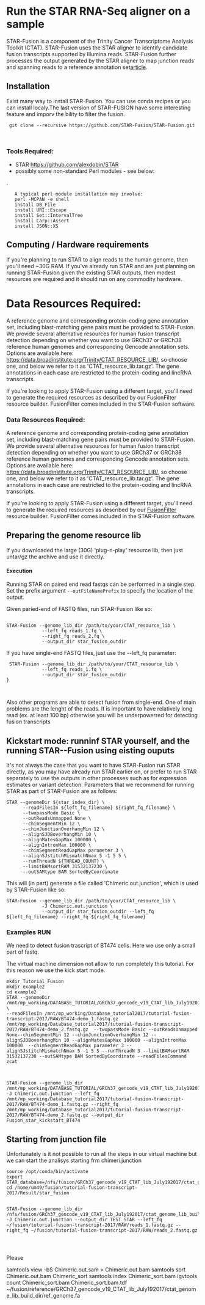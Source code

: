 # Run the STAR RNA-Seq aligner on a sample

STAR-Fusion is a component of the Trinity Cancer Transcriptome Analysis Toolkit (CTAT). STAR-Fusion uses the STAR aligner to identify candidate fusion transcripts supported by Illumina reads. STAR-Fusion further processes the output generated by the STAR aligner to map junction reads and spanning reads to a reference annotation set[article]( http://biorxiv.org/content/early/2017/03/24/120295).
<a name='Installation'></a>
## Installation 

Exist many way to install STAR-Fusion. You can use conda recipes or you can install localy.The last version of STAR-FUSION have  some interesting feature  and imporv the bility to filter the fusion.


```
 git clone --recursive https://github.com/STAR-Fusion/STAR-Fusion.git



```

### Tools Required:

*  STAR <https://github.com/alexdobin/STAR>
*  possibly some non-standard Perl modules - see below:
  
.

       A typical perl module installation may involve:
       perl -MCPAN -e shell
       install DB_File
       install URI::Escape
       install Set::IntervalTree
       install Carp::Assert
       install JSON::XS

<a name='ComputeRequirements'></a>
## Computing / Hardware requirements

If you're planning to run STAR to align reads to the human genome, then you'll need ~30G RAM.   If you've already run STAR and are just planning on running STAR-Fusion given the existing STAR outputs, then modest resources are required and it should run on any commodity hardware.



# Data Resources Required:

A reference genome and corresponding protein-coding gene annotation set, including blast-matching gene pairs must be provided to STAR-Fusion. We provide several alternative resources for human fusion transcript detection depending on whether you want to use GRCh37 or GRCh38 reference human genomes and corresponding Gencode annotation sets. Options are available here: https://data.broadinstitute.org/Trinity/CTAT_RESOURCE_LIB/, so choose one, and below we refer to it as 'CTAT_resource_lib.tar.gz'. The gene annotations in each case are restricted to the protein-coding and lincRNA transcripts.

If you're looking to apply STAR-Fusion using a different target, you'll need to generate the required resources as described by our FusionFilter resource builder. FusionFilter comes included in the STAR-Fusion software.
<a name='Database'></a>
### Data Resources Required:

A reference genome and corresponding protein-coding gene annotation set, including blast-matching gene pairs must be provided to STAR-Fusion.  We provide several alternative resources for human fusion transcript detection depending on whether you want to use GRCh37 or GRCh38 reference human genomes and corresponding Gencode annotation sets.  Options are available here: <https://data.broadinstitute.org/Trinity/CTAT_RESOURCE_LIB/>, so choose one, and below we refer to it as 'CTAT_resource_lib.tar.gz'.   The gene annotations in each case are restricted to the protein-coding and lincRNA transcripts.


If you're looking to apply STAR-Fusion using a different target, you'll need to generate the required resources as described by our [FusionFilter](http://FusionFilter.github.io) resource builder.  FusionFilter comes included in the STAR-Fusion software.


## Preparing the genome resource lib

If you downloaded the large (30G) 'plug-n-play' resource lib, then just untar/gz the archive and use it directly. 

####  Execution

Running STAR on paired end read fastqs can be performed in a single step.  Set the prefix argument `--outFileNamePrefix` to specify the location of the output.

Given paried-end of FASTQ files, run  STAR-Fusion like so:

``` {bash}

STAR-Fusion --genome_lib_dir /path/to/your/CTAT_resource_lib \
             --left_fq reads_1.fq \
             --right_fq reads_2.fq \
             --output_dir star_fusion_outdir
```
If you have single-end FASTQ files, just use the --left_fq parameter:

```{bash}
 STAR-Fusion --genome_lib_dir /path/to/your/CTAT_resource_lib \
             --left_fq reads_1.fq \ 
             --output_dir star_fusion_outdir
}



```
Also other programs are able to  detect fusion from  single-end. One of main problems are the lenght of the reads. It is important to have relatively long read (ex. at least 100 bp) otherwise you will be underpowerred for detecting fusion transcripts

## Kickstart mode: runninf STAR yourself, and  the running STAR--Fusion using eisting ouputs

It's not always the case that you want to have STAR-Fusion run STAR directly, as you may have already run STAR earlier on, or prefer to run STAR separately to use the outputs in other processes such as for expression estimates or variant detection.
Parameters that we recommend for running STAR as part of STAR-Fusion are as follows:

```{bash}
STAR --genomeDir ${star_index_dir} \                                             
      --readFilesIn ${left_fq_filename} ${right_fq_filename} \
      --twopassMode Basic \                                   
      --outReadsUnmapped None \                               
      --chimSegmentMin 12 \                                  
      --chimJunctionOverhangMin 12 \                         
      --alignSJDBoverhangMin 10 \                            
      --alignMatesGapMax 100000 \                            
      --alignIntronMax 100000 \                              
      --chimSegmentReadGapMax parameter 3 \                  
      --alignSJstitchMismatchNmax 5 -1 5 5 \
      --runThreadN ${THREAD_COUNT} \                           
      --limitBAMsortRAM 31532137230 \                        
      --outSAMtype BAM SortedByCoordinate 

```
This will (in part) generate a file called 'Chimeric.out.junction', which is used by STAR-Fusion like so:


```{bash}
STAR-Fusion --genome_lib_dir /path/to/your/CTAT_resource_lib \
             -J Chimeric.out.junction \
             --output_dir star_fusion_outdir --left_fq ${left_fq_filename} --right_fq ${right_fq_filename}

```

### Examples RUN

We need to detect fusion trascript of BT474 cells. Here we use only a small part of fastq. 

The virtual machine dimension not allow to run completely this tutorial. For this reason we use the kick start mode.


```{bash}
mkdir Tutorial_Fusion
mkdir example2
cd example2
STAR --genomeDir  /mnt/mp_working/DATABASE_TUTORIAL/GRCh37_gencode_v19_CTAT_lib_July192017/ctat_genome_lib_build_dir/ref_genome.fa.star.idx/ \
--readFilesIn /mnt/mp_working/Database_tutorial2017/tutorial-fusion-transcript-2017/RAW/BT474-demo_1.fastq.gz /mnt/mp_working/Database_tutorial2017/tutorial-fusion-transcript-2017/RAW/BT474-demo_2.fastq.gz  --twopassMode Basic --outReadsUnmapped None--chimSegmentMin 12 --chimJunctionOverhangMin 12 --alignSJDBoverhangMin 10 --alignMatesGapMax 100000 --alignIntronMax 100000  --chimSegmentReadGapMax parameter 3 --alignSJstitchMismatchNmax 5 -1 5 5 --runThreadN 3 --limitBAMsortRAM 31532137230 --outSAMtype BAM SortedByCoordinate --readFilesCommand zcat



STAR-Fusion --genome_lib_dir /mnt/mp_working/DATABASE_TUTORIAL/GRCh37_gencode_v19_CTAT_lib_July192017/ctat_genome_lib_build_dir -J Chimeric.out.junction --left_fq /mnt/mp_working/Database_tutorial2017/tutorial-fusion-transcript-2017/RAW/BT474-demo_1.fastq.gz --right_fq /mnt/mp_working/Database_tutorial2017/tutorial-fusion-transcript-2017/RAW/BT474-demo_2.fastq.gz --output_dir Fusion_star_kickstart_BT474

```



## Starting from junction file


Unfortunately is it not possible to run all the steps in our virtual machine but we can start the analisys starting frm chimeri.junction


```
source /opt/conda/bin/activate
export STAR_database=/nfs/fusion/GRCh37_gencode_v19_CTAT_lib_July192017/ctat_genome_lib_build_dir
cd /home/um49/fusion/tutorial-fusion-transcript-2017/Result/star_fusion


STAR-Fusion --genome_lib_dir /nfs/fusion/GRCh37_gencode_v19_CTAT_lib_July192017/ctat_genome_lib_build_dir/ -J Chimeric.out.junction --output_dir TEST_STAR --left_fq ~/fusion/tutorial-fusion-transcript-2017/RAW/reads_1.fastq.gz --right_fq ~/fusion/tutorial-fusion-transcript-2017/RAW/reads_2.fastq.gz




```
Please


 samtools view -bS Chimeric.out.sam > Chimeric.out.bam 
samtools sort Chimeric.out.bam Chimeric_sort
samtools index Chimeric_sort.bam
igvtools count Chimeric_sort.bam Chimeric_sort.bam.tdf ~/fusion/reference/GRCh37_gencode_v19_CTAT_lib_July192017/ctat_genome_lib_build_dir/ref_genome.fa